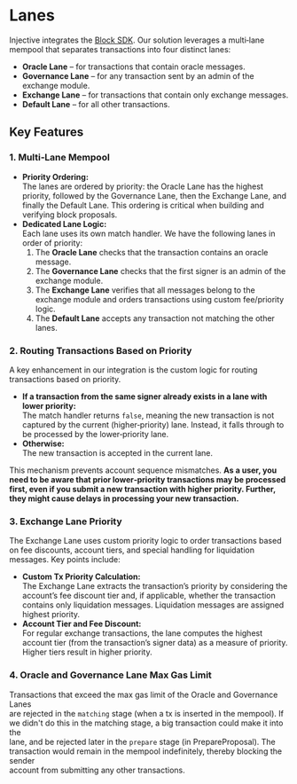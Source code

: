# Lanes

Injective integrates the [Block SDK](https://github.com/InjectiveLabs/block-sdk). Our solution leverages a multi‑lane mempool that separates transactions into four distinct lanes:

* **Oracle Lane** – for transactions that contain oracle messages.
* **Governance Lane** – for any transaction sent by an admin of the exchange module.
* **Exchange Lane** – for transactions that contain only exchange messages.
* **Default Lane** – for all other transactions.

## Key Features

### 1. Multi‑Lane Mempool

* **Priority Ordering:**\
  The lanes are ordered by priority: the Oracle Lane has the highest priority, followed by the Governance Lane, then the Exchange Lane, and finally the Default Lane. This ordering is critical when building and verifying block proposals.
* **Dedicated Lane Logic:**\
  Each lane uses its own match handler. We have the following lanes in order of priority:
  1. The **Oracle Lane** checks that the transaction contains an oracle message.
  2. The **Governance Lane** checks that the first signer is an admin of the exchange module.
  3. The **Exchange Lane** verifies that all messages belong to the exchange module and orders transactions using custom fee/priority logic.
  4. The **Default Lane** accepts any transaction not matching the other lanes.

### 2. Routing Transactions Based on Priority

A key enhancement in our integration is the custom logic for routing transactions based on priority.

* **If a transaction from the same signer already exists in a lane with lower priority:**\
  The match handler returns `false`, meaning the new transaction is not captured by the current (higher‑priority) lane. Instead, it falls through to be processed by the lower‑priority lane.
* **Otherwise:**\
  The new transaction is accepted in the current lane.

This mechanism prevents account sequence mismatches. **As a user, you need to be aware that prior lower‑priority transactions may be processed first, even if you submit a new transaction with higher priority. Further, they might cause delays in processing your new transaction.**

### 3. Exchange Lane Priority

The Exchange Lane uses custom priority logic to order transactions based on fee discounts, account tiers, and special handling for liquidation messages. Key points include:

* **Custom Tx Priority Calculation:**\
  The Exchange Lane extracts the transaction’s priority by considering the account’s fee discount tier and, if applicable, whether the transaction contains only liquidation messages. Liquidation messages are assigned highest priority.
* **Account Tier and Fee Discount:**\
  For regular exchange transactions, the lane computes the highest account tier (from the transaction’s signer data) as a measure of priority. Higher tiers result in higher priority.

### 4. Oracle and Governance Lane Max Gas Limit

Transactions that exceed the max gas limit of the Oracle and Governance Lanes\
are rejected in the `matching` stage (when a tx is inserted in the mempool). If\
we didn't do this in the matching stage, a big transaction could make it into the\
lane, and be rejected later in the `prepare` stage (in PrepareProposal). The\
transaction would remain in the mempool indefinitely, thereby blocking the sender\
account from submitting any other transactions.
